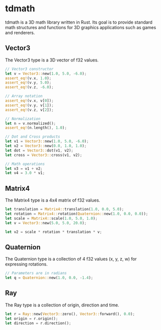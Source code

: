 # tdmath

tdmath is a 3D math library written in Rust. Its goal is to provide standard math structures and functions for 3D graphics applications such as games and renderers.

## Vector3
The Vector3 type is a 3D vector of f32 values.

```rust
// Vector3 constructor
let v = Vector3::new(1.0, 5.0, -6.0);
assert_eq!(v.x, 1.0);
assert_eq!(v.y, 5.0);
assert_eq!(v.z, -6.0);

// Array notation
assert_eq!(v.x, v[0]);
assert_eq!(v.y, v[1]);
assert_eq!(v.z, v[2]);

// Normalization
let n = v.normalized();
assert_eq!(n.length(), 1.0);

// Dot and Cross products
let v1 = Vector3::new(1.0, 5.0, -6.0);
let v2 = Vector3::new(0.0, 1.0, 1.0);
let dot = Vector3::dot(v1, v2);
let cross = Vector3::cross(v1, v2);

// Math operations
let v3 = v1 + v2;
let v4 = 3.0 * v1;

```

## Matrix4
The Matrix4 type is a 4x4 matrix of f32 values.

```rust
let translation = Matrix4::translation(1.0, 0.0, 5.0);
let rotation = Matrix4::rotation(Quaternion::new(1.0, 0.0, 0.0));
let scale = Matrix4::scale(1.0, 5.0, 1.0);
let v = Vector3::new(5.0, 5.0, 20.0);

let v2 = scale * rotation * translation * v;
```

## Quaternion
The Quaternion type is a collection of 4 f32 values (x, y, z, w) for expressing rotations.

```rust
// Parameters are in radians
let q = Quaternion::new(1.0, 0.0, -1.4);
```

## Ray
The Ray type is a collection of origin, direction and time.

```rust
let r = Ray::new(Vector3::zero(), Vector3::forward(), 0.0);
let origin = r.origin();
let direction = r.direction();
```
